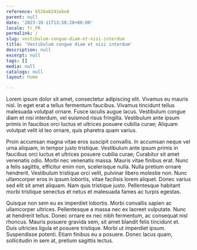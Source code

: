 ```yaml
---
reference: 6526a8241ebe6
parent: null
date: '2023-10-11T13:50:28+00:00'
locale: fr_FR
permalink: /
slug: vestibulum-congue-diam-et-nisi-interdum
title: 'Vestibulum congue diam et nisi interdum'
description: null
excerpt: null
tags: []
media: null
catalogs: null
layout: home

---
```

Lorem ipsum dolor sit amet, consectetur adipiscing elit. Vivamus eu mauris nisl. In eget erat a tellus fermentum faucibus. Vivamus tincidunt tellus malesuada volutpat ornare. Fusce iaculis augue lacus. Vestibulum congue diam et nisi interdum, vel euismod risus fringilla. Vestibulum ante ipsum primis in faucibus orci luctus et ultrices posuere cubilia curae; Aliquam volutpat velit id leo ornare, quis pharetra quam varius.

Proin accumsan magna vitae eros suscipit convallis. In accumsan neque vel urna aliquam, in tempor justo tristique. Vestibulum ante ipsum primis in faucibus orci luctus et ultrices posuere cubilia curae; Curabitur sit amet venenatis odio. Morbi nec venenatis massa. Mauris vitae finibus erat. Nunc a felis sagittis, efficitur enim non, scelerisque nulla. Nulla pretium ornare hendrerit. Vestibulum tristique orci velit, pulvinar libero molestie non. Nunc ullamcorper eros in ipsum lobortis, vitae facilisis lorem aliquet. Donec varius sed elit sit amet aliquam. Nam quis tristique justo. Pellentesque habitant morbi tristique senectus et netus et malesuada fames ac turpis egestas.

Quisque non sem eu ex imperdiet lobortis. Morbi convallis sapien ac ullamcorper ultrices. Pellentesque a massa nec ex laoreet vulputate. Nunc at hendrerit tellus. Donec ornare ex nec nibh fermentum, ac consequat nisl rhoncus. Mauris posuere gravida sem, sit amet blandit felis tincidunt et. Duis ultricies ligula et posuere tristique. Morbi ut imperdiet ipsum. Suspendisse potenti. Etiam finibus eu a posuere. Donec lacus quam, sollicitudin in sem at, pretium sagittis lectus.
